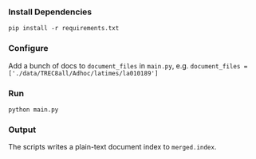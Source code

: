 ### Install Dependencies

`pip install -r requirements.txt`

###  Configure
Add a bunch of docs to `document_files` in `main.py`, e.g. `document_files = ['./data/TREC8all/Adhoc/latimes/la010189']`

### Run

`python main.py`

### Output

The scripts writes a plain-text document index to `merged.index`.
